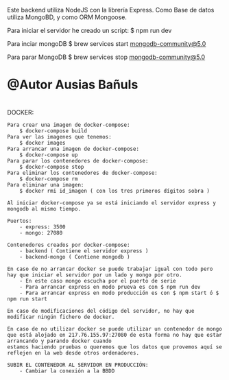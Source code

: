 
Este backend utiliza NodeJS con la librería Express.
Como Base de datos utiliza MongoBD, y como ORM Mongoose.

Para iniciar el servidor he creado un script:
    $ npm run dev

Para inciar mongoDB
    $ brew services start mongodb-community@5.0

Para parar MongoDB
    $ brew services stop mongodb-community@5.0

#
# @Autor Ausias Bañuls
#
DOCKER:

    Para crear una imagen de docker-compose: 
        $ docker-compose build
    Para ver las imagenes que tenemos: 
        $ docker images
    Para arrancar una imagen de docker-compose: 
        $ docker-compose up
    Para parar los contenedores de docker-compose: 
        $ docker-compose stop
    Para eliminar los contenedores de docker-compose: 
        $ docker-compose rm
    Para eliminar una imagen: 
        $ docker rmi id_imagen ( con los tres primeros dígitos sobra )

    Al iniciar docker-compose ya se está iniciando el servidor express y mongodb al mismo tiempo.

    Puertos:
        - express: 3500
        - mongo: 27080
    
    Contenedores creados por docker-compose:
        - backend ( Contiene el servidor express )
        - backend-mongo ( Contiene mongodb )

    En caso de no arrancar docker se puede trabajar igual con todo pero hay que iniciar el servidor por un lado y mongo por otro.
        - En este caso mongo escucha por el puerto de serie
        - Para arrancar express en modo prueva es con $ npm run dev
        - Para arrancar express en modo producción es con $ npm start ó $ npm run start

    En caso de modificaciones del código del servidor, no hay que modificar ningún fichero de docker.

    En caso de no utilizar docker se puede utilizar un contenedor de mongo que está alojado en 217.76.155.97:27080 de esta forma no hay que estar arrancando y parando docker cuando
    estamos haciendo pruebas o queremos que los datos que provemos aquí se reflejen en la web desde otros ordenadores.

    SUBIR EL CONTENEDOR AL SERVIDOR EN PRODUCCIÓN:
        - Cambiar la conexión a la BBDD